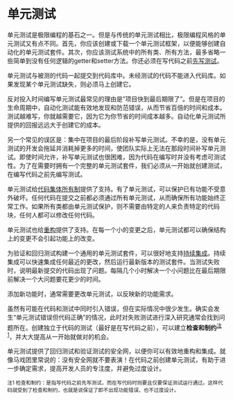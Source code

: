 <!-- # Unit Tests

Unit tests are one of the corner stones of Extreme Programming (XP). But unit tests XP style is a little different. First you should create or download a unit test framework to be able to create automated unit tests suites. Second you should test all classes in the system. Trivial getter and setter methods are usually omitted. You will also create your tests first, before the code.

Unit tests are released into the code repository along with the code they test. Code without tests may not be released. If a unit test is discovered to be missing it must be created at that time.

The biggest resistance to dedicating this amount of time to unit tests is a fast approaching deadline. But during the life of a project an automated test can save you a hundred times the cost to create it by finding and guarding against bugs. The harder the test is to write the more you need it because the greater your savings will be. Automated unit tests offer a pay back far greater than the cost of creation.

Another common misconception is that unit tests can be written in the last three months of  the project. Unfortunately, without the unit tests development drags on and eats up those last three months and then some. Even if the time is available good unit test suites take time to evolve. Discovering all the problems that can occur takes time. In order to have a complete unit test suite when you need it you must begin creating the tests today when you don't.

Unit tests enable collective ownership. When you create unit tests you guard your functionality from being accidentally harmed. Requiring all code to pass all unit tests before it can be released ensures all functionality always works. Individual code ownership is not required if all classes are guarded by unit tests.

Unit tests enable refactoring as well. After each small change the unit tests can verify that a change in structure did not introduce a change in functionality.

Building a single universal unit test suite for validation and regression testing enables frequent integration. It is possible to integrate any recent changes quickly then run your own latest version of the test suite. When a test fails your latest versions are incompatible with the team's latest versions. Fixing small problems every few hours takes less time than fixing huge problems just before the deadline. With automated unit tests it is possible to merge a set of changes with the latest released version and release in a short time.

Often adding new functionality will require changing the unit tests to reflect the functionality. 

While it is possible to introduce a bug in both the code and test it rarely happens in actual practice. It does occasionally happen that the test is wrong, but the code is right. This is revealed when the problem is investigated and is fixed. Creating tests independent of code, hopefully before code, sets up checks and balances and greatly improves the chances of getting it right the first time.

Unit Tests provide a safety net of regression tests and validation tests so that you can refactor and integrate effectively. As they say at the circus; never work without a net! Creating the unit test before the code helps even further by solidifying the requirements, improving developer focus, and avoid creeping elegance.

-->

# 单元测试

单元测试是极限编程的基石之一。但是与传统的单元测试相比，极限编程风格的单元测试又有点不同。首先，你应该创建或下载一个单元测试框架，以便能够创建自动化的单元测试套件。其次，你应该测试系统中的所有类、所有方法，最多省略一些简单到没有任何逻辑的getter和setter方法。你还必须在写代码之前[先写测试](test-first.md)。

单元测试与被测的代码一起提交到代码库中。未经测试的代码不能进入代码库。如果发现某个单元测试缺失，则必须马上创建它。

反对投入时间编写单元测试最常见的理由是“项目快到最后期限了”。但是在项目的生命周期中，自动化测试能有效地发现和防范错误，从而节省百倍的时间和成本。测试越难写，你就越需要它，因为它为你节省的时间成本越多。自动化单元测试所提供的回报远远大于创建它的成本。

另一个常见的误区是：集中在项目的最后阶段补写单元测试。不幸的是，没有单元测试的开发会拖延并消耗掉更多的时间，使团队实际上无法在那段时间补写单元测试。即使时间允许，补写单元测试也很困难，因为代码在编写时并没有考虑可测试性。为了在需要时拥有一个完整的单元测试套件，我们必须从一开始就创建测试，在编写代码之前先编写测试。

单元测试给[代码集体所有制](collective-ownership.md)提供了支持。有了单元测试，可以保护已有功能不受意外破坏。任何代码在提交之前都必须通过所有单元测试，从而确保所有功能始终正常工作。如果所有类都由单元测试保护，则不需要由特定的人来负责特定的代码块，任何人都可以修改任何代码。

单元测试也给[重构](refactoring.md)提供了支持。在每一个小的变更之后，单元测试都可以确保结构上的变更不会引起功能上的改变。

为验证和回归测试构建一个通用的单元测试套件，可以很好地支持[持续集成](continuous-integration.md)。持续集成可以快速集成任何最近的更改，然后运行最新版本的测试套件。当测试失败时，说明最新提交的代码出现了问题。每隔几个小时解决一个小问题比在最后期限前解决一个大问题要花更少的时间。

添加新功能时，通常需要更改单元测试，以反映新的功能需求。

虽然有可能在代码和测试中同时引入错误，但在实际情况中很少发生。确实会发生“单元测试错误但代码正确”的情况，此时对失败测试进行深入研究通常会找到问题所在。创建独立于代码的测试（最好是在写代码之前），可以建立**检查和制约**<sup>[注1](#checks_balances)</sup>，并大大提高从一开始就做对的机会。

单元测试提供了回归测试和验证测试的安全网，以便你可以有效地重构和集成。就像马戏团里常说的：没有安全网就不要表演！在代码之前创建单元测试，有助于进一步确定需求，提高开发人员的专注度，并避免过度设计。

<sub><a name="checks_balances">注1</a> 检查和制约：是指写代码之前先写测试，而在写代码时则要且仅要保证测试运行通过。这样代码就受到了检查和制约，也就是说保证了即不出现功能错误、也不过度设计。</sub>
